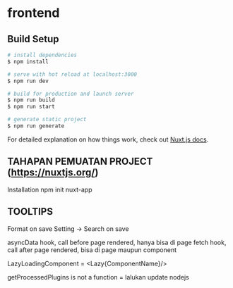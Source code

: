 # frontend

## Build Setup

```bash
# install dependencies
$ npm install

# serve with hot reload at localhost:3000
$ npm run dev

# build for production and launch server
$ npm run build
$ npm run start

# generate static project
$ npm run generate
```

For detailed explanation on how things work, check out [Nuxt.js docs](https://nuxtjs.org).

## TAHAPAN PEMUATAN PROJECT (https://nuxtjs.org/)

Installation
npm init nuxt-app <project-name>

## TOOLTIPS

Format on save Setting -> Search on save

asyncData hook, call before page rendered, hanya bisa di page
fetch hook, call after page rendered, bisa di page maupun component

LazyLoadingComponent = <Lazy{ComponentName}/>

getProcessedPlugins is not a function = lalukan update nodejs
